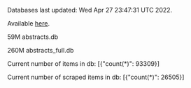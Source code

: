 Databases last updated: Wed Apr 27 23:47:31 UTC 2022. 

Available [here](https://github.com/cbeauhilton/ash-db/releases).


59M	abstracts.db

260M	abstracts_full.db

Current number of items in db:
[{"count(*)": 93309}]

Current number of scraped items in db:
[{"count(*)": 26505}]
